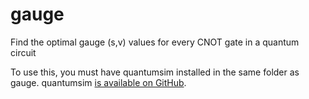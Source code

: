 # gauge
Find the optimal gauge (s,v) values for every CNOT gate in a quantum circuit

To use this, you must have quantumsim installed in the same folder as gauge. quantumsim [is available on GitHub](https://github.com/quantumsim/quantumsim). 

